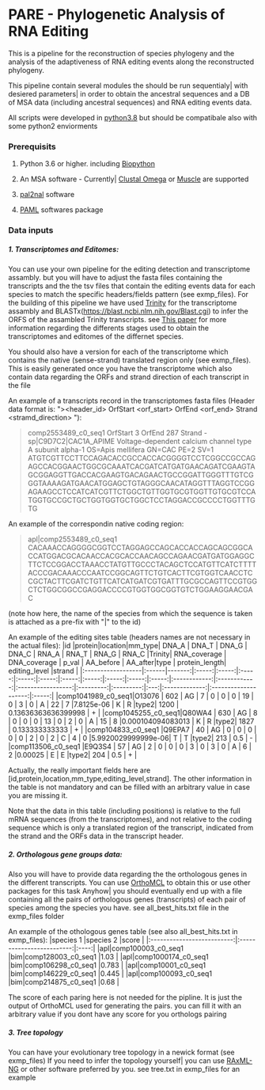 # PARE - Phylogenetic Analysis of RNA Editing

This is a pipeline for the reconstruction of species phylogeny 
and the analysis of the adaptiveness of RNA editing events along the reconstructed phylogeny.

This pipeline contain several modules the should be run sequentialy| with desiered parameters| 
in order to obtain the ancestral sequences and a DB of MSA data (including ancestral sequences) and RNA editing events data.

All scripts were developed in [python3.8](https://www.python.org/downloads/release/python-380/) but should be compatibale also with some python2 enviorments


### Prerequisits

1. Python 3.6 or higher. including [Biopython](https://biopython.org/docs/1.75/api/Bio.html)

2. An MSA software - Currently| [Clustal Omega](https://www.ebi.ac.uk/Tools/msa/clustalo/) or [Muscle](https://www.ebi.ac.uk/Tools/msa/muscle/) are supported 

3. [pal2nal](http://www.bork.embl.de/pal2nal/) software

4. [PAML](http://abacus.gene.ucl.ac.uk/software/paml.html) softwares package


### Data inputs

##### 1. Transcriptomes and Editomes:
You can use your own pipeline for the editing detection and transcriptome assambly.
but you will have to adjust the fasta files containing the transcripts and the the tsv files that contain the editing events data for each species
to match the specific headers/fields pattern (see exmp_files).
For the building of this pipeline we have used [Trinity](https://github.com/trinityrnaseq/trinityrnaseq/wiki) for the transcriptome assambly and BLASTx(https://blast.ncbi.nlm.nih.gov/Blast.cgi) to infer the ORFS of the assambled Trinity transcripts.
see [This paper](https://www.sciencedirect.com/science/article/pii/S0092867417303446) for more information regarding the differents stages used to obtain the transcriptomes and editomes of the differnet species.

You should also have a version for each of the transcriptome which contains the native (sense-strand) translated region only (see exmp_files).
This is easily generated once you have the transcriptome which also contain data regarding the ORFs and strand direction of each transcript in the file

An example of a transcripts record in the transcriptomes fasta files (Header data format is: "><header_id>	OrfStart	<orf_start>	OrfEnd	<orf_end>	Strand	<stramd_direction>	<protein description>"):

>comp2553489_c0_seq1	OrfStart	3	OrfEnd	287	Strand	-	sp|C9D7C2|CAC1A_APIME Voltage-dependent calcium channel type A subunit alpha-1 OS=Apis mellifera GN=CAC PE=2 SV=1
ATGTCGTTCCTTCCAGACACCGCCACCACGGGGTCCTCGGCCGCCAGAGCCACGGAACTGGCGCAAATCACGATCATGATGAACAGATCGAAGTAGCGGAGGTTGACCACGAAGTGACAGAACTGCCGGATTGGGTTTGTCGGGTAAAAGATGAACATGGAGCTGTAGGGCAACATAGGTTTAGGTCCGGAGAAGCCTCCATCATCGTTCTGGCTGTTGGTGCGTGGTTGTGCGTCCATGGTGCCGCTGCTGGTGGTGCTGGCTCCTAGGACCGCCCCTGGTTTGTG 


An example of the correspondin native coding region:

>apl|comp2553489_c0_seq1
CACAAACCAGGGGCGGTCCTAGGAGCCAGCACCACCAGCAGCGGCACCATGGACGCACAACCACGCACCAACAGCCAGAACGATGATGGAGGCTTCTCCGGACCTAAACCTATGTTGCCCTACAGCTCCATGTTCATCTTTTACCCGACAAACCCAATCCGGCAGTTCTGTCACTTCGTGGTCAACCTCCGCTACTTCGATCTGTTCATCATGATCGTGATTTGCGCCAGTTCCGTGGCTCTGGCGGCCGAGGACCCCGTGGTGGCGGTGTCTGGAAGGAACGAC

(note how here, the name of the species from which the sequence is taken is attached as a pre-fix with "|" to the id)


An example of the editing sites table (headers names are not necessary in the actual files):
|id					|protein|location|mm_type| DNA_A | DNA_T | DNA_G | DNA_C | RNA_A | RNA_T | RNA_G | RNA_C |Trinity| RNA_coverage | DNA_coverage | p_val			   | AA_before | AA_after|type | protein_length| editing_level		  |strand |
|:------------------|:------|-------:|:-----:|:-----:|:-----:|:-----:|:-----:|:-----:|:-----:|:-----:|:-----:|:-----:|:------------:|:------------:|:-----------------:|:---------:|:---------:|:---:|:-------------:|:--------------------:|:-----:|
|comp1041989_c0_seq1|O13076 |	602  |  AG	 |	7	 |	0	 |	0	 |	0	 |	19	 |	0	 |	3	 |	0	 |	A	 |	22		    |		7	   |7.8125e-06		   |	K		  |	R		|type2|	1200		 |	0.13636363636399998	|	+	|
|comp1045255_c0_seq1|Q80WA4	|	630  |  AG	 |	8	 |	0	 |	0	 |	0	 |	13	 |	0	 |	2	 |	0	 |	A	 |	15		    |		8	   |0.000104094083013  |	K		  |	R		|type2|	1827		 |	0.133333333333		|	+	|
|comp104833_c0_seq1	|Q9EPA7	|	40	 |  AG	 |	0	 |	0	 |	0	 |	0	 |	0	 |	2	 |	0	 |	2	 |	C	 |	4		    |		0	   |5.9920029999999e-06|	T		  |	T		|type2|	213			 |	0.5					|	-	|
|comp113506_c0_seq1	|E9Q3S4	|	57	 |  AG	 |	2	 |	0	 |	0	 |	0	 |	3	 |	0	 |	3	 |	0	 |	A	| 	6	   	    |		2	   |0.00025			   |	E		  |	E		|type2|	204			 |	0.5					|	+	|

Actually, the really important fields here are [id,protein,location,mm_type,editing_level,strand]. The other information in the table is not mandatory and can be filled with an arbitrary value in case you are missing it.

Note that the data in this table (including positions) is relative to the full mRNA sequences (from the transcriptomes), and not relative to the coding sequence which is only a translated region of the transcript, indicated from the strand and the ORFs data in the transcript header.


##### 2. Orthologous gene groups data:
Also you will have to provide data regarding the the orthologous genes in the different transcripts.
You can use [OrthoMCL](https://orthomcl.org/orthomcl/app) to obtain this or use other packages for this task
Anyhow| you should eventually end up with a file containing all the pairs of orthologous genes (transcripts) of each pair of species among the species you have.
see all_best_hits.txt file in the exmp_files folder

An example of the othologous genes table (see also all_best_hits.txt in exmp_files):
|species 1					 |species 2					 |score |
|:--------------------------:|:-------------------------:|:----:|
|apl&#124;comp100003_c0_seq1	|bim&#124;comp128003_c0_seq1	|1.03	|
|apl&#124;comp1000174_c0_seq1	|bim&#124;comp106298_c0_seq1	|0.783	|
|apl&#124;comp10001_c0_seq1		|bim&#124;comp146229_c0_seq1	|0.445	|
|apl&#124;comp100093_c0_seq1		|bim&#124;comp214875_c0_seq1	|0.68	|

The score of each paring here is not needed for the pipline. It is just the output of OrthoMCL used for generating the pairs.
you can fill it with an arbitrary value if you dont have any score for you orthologs pairing 


##### 3. Tree topology
You can have your evolutionary tree topology in a newick format (see exmp_files)
If you need to infer the topology yourself| you can use [RAxML-NG](https://github.com/amkozlov/raxml-ng) or other software preferred by you.
see tree.txt in exmp_files for an example

